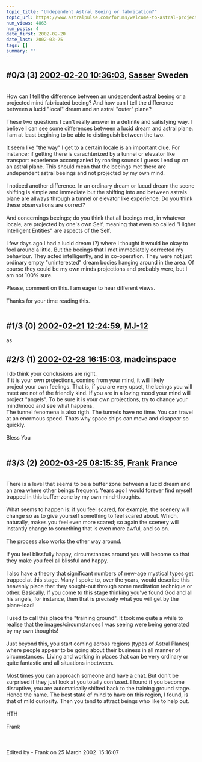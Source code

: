 ```yaml
---
topic_title: "Undependent Astral Beeing or fabrication?"
topic_url: https://www.astralpulse.com/forums/welcome-to-astral-projection-experiences!/undependent-astral-beeing-or-fabrication
num_views: 4863
num_posts: 4
date_first: 2002-02-20
date_last: 2002-03-25
tags: []
summary: ""
---
```


## \#0/3 (3) [2002-02-20 10:36:03](https://www.astralpulse.com/forums/index.php?msg=115862), [Sasser](https://www.astralpulse.com/forums/profile/?u=98) Sweden ##
<section>
<br>
How can I tell the difference between an undependent astral beeing or a projected mind fabricated beeing? And how can I tell the difference between a lucid "local" dream and an astral "outer" plane?
<br>
<br>
These two questions I can't really answer in a definite and satisfying way. I believe I can see some differences between a lucid dream and astral plane. I am at least begining to be able to distinguish between the two.
<br>
<br>
It seem like "the way" I get to a certain locale is an important clue. For instance; if getting there is carachterized by a tunnel or elevator like transport experience accompanied by roaring sounds I guess I end up on an astral plane. This should mean that the beeings met there are undependent astral beeings and not projected by my own mind.
<br>
<br>
I noticed another difference. In an ordinary dream or lucud dream the scene shifting is simple and immediate but the shifting into and between astrals plane are allways through a tunnel or elevator like experience. Do you think these observations are correct?
<br>
<br>
And concernings beeings; do you think that all beeings met, in whatever locale, are projected by one's own Self, meaning that even so called "Higher Intelligent Entities" are aspects of the Self.
<br>
<br>
I few days ago I had a lucid dream (?) where I thought it would be okay to fool around a little. But the beeings that I met immediately corrected my behaviour. They acted intelligently, and in co-operation. They were not just ordinary empty "uninterested" dream bodies hanging around in the area. Of course they could be my own minds projections and probably were, but I am not 100% sure.
<br>
<br>
Please, comment on this. I am eager to hear different views.
<br>
<br>
Thanks for your time reading this.
<br>
<br>
</section>

## \#1/3 (0) [2002-02-21 12:24:59](https://www.astralpulse.com/forums/index.php?msg=207), [MJ-12](https://www.astralpulse.com/forums/profile/?u=107)  ##
<section>
as
</section>

## \#2/3 (1) [2002-02-28 16:15:03](https://www.astralpulse.com/forums/index.php?msg=702), madeinspace  ##
<section>
I do think your conclusions are right.
<br>
If it is your own projections, coming from your mind, it will likely
<br>
project your own feelings. That is, if you are very upset, the beings you will meet are not of the friendly kind. If you are in a loving mood your mind will project "angels". To be sure it is your own projections, try to change your mind/mood and see what happens.
<br>
The tunnel fenomena is also rigth. The tunnels have no time. You can travel at an enormous speed. Thats why space ships can move and disapear so quickly.
<br>
<br>
Bless You
<br>
<br>
</section>

## \#3/3 (2) [2002-03-25 08:15:35](https://www.astralpulse.com/forums/index.php?msg=1960), [Frank](https://www.astralpulse.com/forums/profile/?u=359) France ##
<section>
<br>
There is a level that seems to be a buffer zone between a lucid dream and an area where other beings frequent. Years ago I would forever find myself trapped in this buffer-zone by my own mind-thoughts.
<br>
<br>
What seems to happen is: if you feel scared, for example, the scenery will change so as to give yourself something to feel scared about. Which, naturally, makes you feel even more scared; so again the scenery will instantly change to something that is even more awful, and so on.
<br>
<br>
The process also works the other way around.
<br>
<br>
If you feel blissfully happy, circumstances around you will become so that they make you feel all blissful and happy.
<br>
<br>
I also have a theory that significant numbers of new-age mystical types get trapped at this stage. Many I spoke to, over the years, would describe this heavenly place that they sought-out through some meditation technique or other. Basically, If you come to this stage thinking you've found God and all his angels, for instance, then that is precisely what you will get by the plane-load!
<br>
<br>
I used to call this place the "training ground". It took me quite a while to realise that the images/circumstances I was seeing were being generated by my own thoughts!
<br>
<br>
Just beyond this, you start coming across regions (types of Astral Planes) where people appear to be going about their business in all manner of circumstances.  Living and working in places that can be very ordinary or quite fantastic and all situations inbetween.
<br>
<br>
Most times you can approach someone and have a chat. But don't be surprised if they just look at you totally confused. I found if you become disruptive, you are automatically shifted back to the training ground stage. Hence the name. The best state of mind to have on this region, I found, is that of mild curiosity. Then you tend to attract beings who like to help out.
<br>
<br>
HTH
<br>
<br>
Frank
<br>
<br>
<br>
<br>
Edited by - Frank on 25 March 2002  15:16:07
</section>